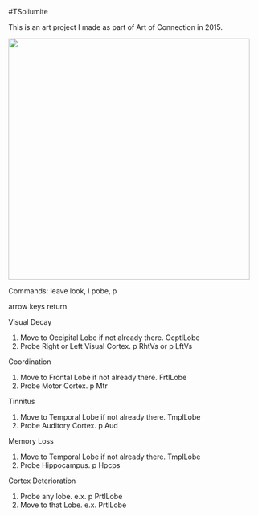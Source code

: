 #TSoliumite

This is an art project I made as part of Art of Connection in 2015.

<img src="https://github.com/LacChe/TSoliumite/blob/main/tsol.gif" width="480" />

Commands:
leave
look, l
pobe, p

arrow keys
return


Visual Decay
1. Move to Occipital Lobe if not already there.
	OcptlLobe
2. Probe Right or Left Visual Cortex.
	p RhtVs or p LftVs

Coordination
1. Move to Frontal Lobe if not already there.
	FrtlLobe
2. Probe Motor Cortex.
	p Mtr

Tinnitus
1. Move to Temporal Lobe if not already there.
	TmplLobe
2. Probe Auditory Cortex.
	p Aud

Memory Loss
1. Move to Temporal Lobe if not already there.
	TmplLobe
2. Probe Hippocampus.
	p Hpcps

Cortex Deterioration
1. Probe any lobe.
	e.x. p PrtlLobe
2. Move to that Lobe.
	e.x. PrtlLobe
